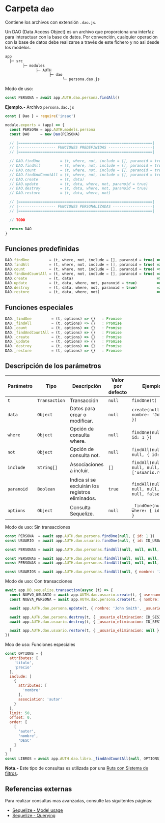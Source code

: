 # Carpeta `dao`

Contiene los archivos con extensión `.dao.js`.

Un DAO (Data Access Object) es un archivo que proporciona una interfaz para interactuar con la base de datos. Por convención, cualquier operación con la base de datos debe realizarse a través de este fichero y no asi desde los modelos.

```txt
app
  ├─ src
        ├─ modules
              ├─ AUTH
                    ├─ dao
                          └─ persona.dao.js
```

Modo de uso:
```js
const PERSONA = await app.AUTH.dao.persona.findAll()
```

**Ejemplo.-** Archivo `persona.dao.js`

```js
const { Dao } = require('insac')

module.exports = (app) => {
  const PERSONA = app.AUTH.models.persona
  const DAO     = new Dao(PERSONA)

  // |=============================================================|
  // |----------------- FUNCIONES PREDEFINIDAS --------------------|
  // |=============================================================|

  // DAO.findOne         = (t, where, not, include = [], paranoid = true) => {}   : Promise
  // DAO.findAll         = (t, where, not, include = [], paranoid = true) => {}   : Promise
  // DAO.count           = (t, where, not, include = [], paranoid = true) => {}   : Promise
  // DAO.findAndCountAll = (t, where, not, include = [], paranoid = true) => {}   : Promise
  // DAO.create          = (t, data)                                      => {}   : Promise
  // DAO.update          = (t, data, where, not, paranoid = true)         => {}   : Promise
  // DAO.destroy         = (t, data, where, not, paranoid = true)         => {}   : Promise
  // DAO.restore         = (t, data, where, not)                          => {}   : Promise

  // |=============================================================|
  // |----------------- FUNCIONES PERSONALIZADAS ------------------|
  // |=============================================================|

  // TODO

  return DAO
}
```

## Funciones predefinidas

```js
DAO.findOne         = (t, where, not, include = [], paranoid = true) => {}   : Promise
DAO.findAll         = (t, where, not, include = [], paranoid = true) => {}   : Promise
DAO.count           = (t, where, not, include = [], paranoid = true) => {}   : Promise
DAO.findAndCountAll = (t, where, not, include = [], paranoid = true) => {}   : Promise
DAO.create          = (t, data)                                      => {}   : Promise
DAO.update          = (t, data, where, not, paranoid = true)         => {}   : Promise
DAO.destroy         = (t, data, where, not, paranoid = true)         => {}   : Promise
DAO.restore         = (t, data, where, not)                          => {}   : Promise
```

## Funciones especiales

```js
DAO._findOne         = (t, options) => {}   : Promise
DAO._findAll         = (t, options) => {}   : Promise
DAO._count           = (t, options) => {}   : Promise
DAO._findAndCountAll = (t, options) => {}   : Promise
DAO._create          = (t, options) => {}   : Promise
DAO._update          = (t, options) => {}   : Promise
DAO._destroy         = (t, options) => {}   : Promise
DAO._restore         = (t, options) => {}   : Promise
```

## Descripción de los parámetros

| Parámetro  | Tipo          | Descripción                                      | Valor por defecto | Ejemplo                                      |
| ---------- | ------------- | ------------------------------------------------ | ----------------- | -------------------------------------------- |
| `t`        | `Transaction` | Transacción                                      | `null`            | `findOne(t)`                                 |
| `data`     | `Object`      | Datos para crear o modificar.                    | `null`            | `create(null, { nombre: 'John' })`           |
| `where`    | `Object`      | Opción de consulta where.                        | `null`            | `findOne(null, { id: 1 })`                   |
| `not`      | `Object`      | Opción de consulta not.                          | `null`            | `findAll(null, null, { id: 1 })`             |
| `include`  | `String[]`    | Associaciones a incluir.                         | `[]`              | `findAll(null, null, null, ['usuario.rol'])` |
| `paranoid` | `Boolean`     | Indica si se excluirán los registros eliminados. | `true`            | `findAll(null, null, null, null, false)`     |
| `options`  | `Object`      | Consulta Sequelize.                              | `null`            | `_findOne(null, { where: { id: 1 } }`        |

Modo de uso: Sin transacciones

```js
const PERSONA  = await app.AUTH.dao.persona.findOne(null, { id: 1 })
const USUARIO  = await app.AUTH.dao.usuario.findOne(null, { id: ID_USUARIO }, { id: ID_SESION })

const PERSONAS = await app.AUTH.dao.personas.findAll(null, null, null, null, false)

const PERSONAS = await app.AUTH.dao.personas.findAll(null, null, null, ['usuario'])
const PERSONAS = await app.AUTH.dao.personas.findAll(null, null, null, ['usuario.rol'])

const USUARIOS = await app.AUTH.dao.personas.findAll(null, { nombre: 'John' }, null, ['rol'])
```

Modo de uso: Con transacciones

```js
await app.DB.sequelize.transaction(async (t) => {
  const NUEVO_USUARIO = await app.AUTH.dao.usuario.create(t, { username: 'est' })
  const NUEVA_PERSONA = await app.AUTH.dao.persona.create(t, { nombre: 'John', fid_usuario: NUEVO_USUARIO.id })

  await app.AUTH.dao.persona.update(t, { nombre: 'John Smith', _usuario_modificacion: ID_SESION }, { id: ID_PERSONA })

  await app.AUTH.dao.persona.destroy(t, { _usuario_eliminacion: ID_SESION }, { fid_usuario: ID_USUARIO })
  await app.AUTH.dao.usuario.destroy(t, { _usuario_eliminacion: ID_SESION }, { id: ID_USUARIO })

  await app.AUTH.dao.usuario.restore(t, { _usuario_eliminacion: null }, { id: ID_USUARIO } )
})
```

Moo de uso: Funciones especiales

```js
const OPTIONS = {
  attributes: [
    'titulo',
    'precio'
  ],
  include: [
    {
      attributes: [
        'nombre'
      ],
      association: 'autor'
    }
  ],
  limit: 50,
  offset: 0,
  order: [
    [
      'autor',
      'nombre',
      'DESC'
    ]
  ]
}
const LIBROS = await app.AUTH.dao.libro._findAndCountAll(null, OPTIONS)
```

**Nota.-** Este tipo de consultas es utilizada por una [Ruta con Sistema de filtros](./referencias/route-filter).

## Referencias externas

Para realizar consultas mas avanzadas, consulte las siguitentes páginas:

- [Sequelize - Model usage](http://docs.sequelizejs.com/manual/tutorial/models-usage.html)
- [Sequelize - Querying](http://docs.sequelizejs.com/manual/tutorial/querying.html)
